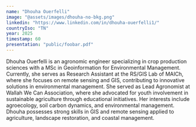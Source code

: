 ```yaml
---
name: "Dhouha Ouerfelli"
image: "@assets/images/dhouha-no-bkg.png"
linkedin: "https://www.linkedin.com/in/dhouha-ouerfelli1/"
countryIso: "TN"
year: 2025
timestamp: 60
presentation: "public/foobar.pdf"
---
```


Dhouha Ouerfelli is an agronomic engineer specializing in crop production sciences with a MSc in Geoinformation for Environmental Management. Currently, she serves as Research Assistant at the RS/GIS Lab of MAICh, where she focuses on remote sensing and GIS, contributing to innovative solutions in environmental management. She served as Lead Agronomist at Wallah We Can Association, where she advocated for youth involvement in sustainable agriculture through educational initiatives. Her interests include agroecology, soil carbon dynamics, and environmental management. Dhouha possesses strong skills in GIS and remote sensing applied to agriculture, landscape restoration, and coastal management.
